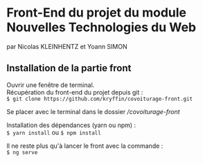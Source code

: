 # Front-End du projet du module Nouvelles Technologies du Web

par Nicolas KLEINHENTZ et Yoann SIMON

## Installation de la partie front

Ouvrir une fenêtre de terminal.  
Récupération du front-end du projet depuis git :  
`$ git clone https://github.com/kryffin/covoiturage-front.git`

Se placer avec le terminal dans le dossier */covoiturage-front*

Installation des dépendances (yarn ou npm) :  
`$ yarn install` ou `$ npm install`

Il ne reste plus qu'à lancer le front avec la commande :  
`$ ng serve`
